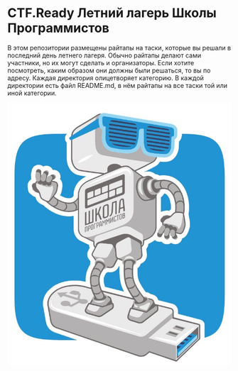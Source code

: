 # CTF.Ready Летний лагерь Школы Программистов

В этом репозитории размещены райтапы на таски, которые вы решали в последний день летнего лагеря. Обычно райтапы делают сами участники, но их могут сделать и организаторы. Если хотите посмотреть, каким образом они должны были решаться, то вы по адресу. Каждая директория олицетворяет категорию. В каждой директории есть файл README.md, в нём райтапы на все таски той или иной категории. 

<p align="center">
  <img src="MSP.jpg" />
</p>

